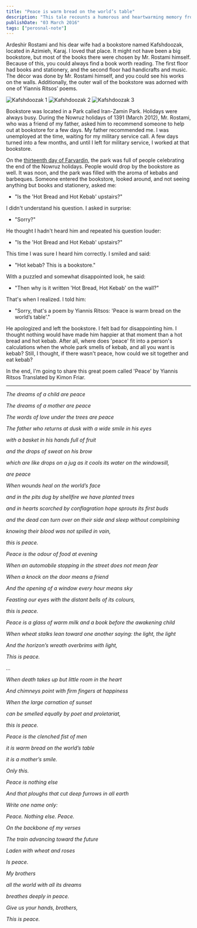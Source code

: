 ```yaml
---
title: "Peace is warm bread on the world’s table"
description: "This tale recounts a humorous and heartwarming memory from working in bookstrore, intertwined with the beautiful chaos of life, peace and kebab cravings."
publishDate: "03 March 2016"
tags: ["perosnal-note"]
---
```


Ardeshir Rostami and his dear wife had a bookstore named Kafshdoozak, located in Azimieh, Karaj. I loved that place. It might not have been a big bookstore, but most of the books there were chosen by Mr. Rostami himself. Because of this, you could always find a book worth reading. The first floor had books and stationery, and the second floor had handicrafts and music. The décor was done by Mr. Rostami himself, and you could see his works on the walls. Additionally, the outer wall of the bookstore was adorned with one of Yiannis Ritsos’ poems.

![Kafshdoozak 1](./kafshdoozak1.jpg)
![Kafshdoozak 2](./kafshdoozak2.jpg)
![Kafshdoozak 3](./kafshdoozak3.jpg)

Bookstore was located in a Park called Iran-Zamin Park. Holidays were always busy. During the Nowruz holidays of 1391 (March 2012), Mr. Rostami, who was a friend of my father, asked him to recommend someone to help out at bookstore for a few days. My father recommended me. I was unemployed at the time, waiting for my military service call. A few days turned into a few months, and until I left for military service, I worked at that bookstore.

On the [thirteenth day of Farvardin](https://en.wikipedia.org/wiki/Sizdah_Be-dar), the park was full of people celebrating the end of the Nowruz holidays. People would drop by the bookstore as well. It was noon, and the park was filled with the aroma of kebabs and barbeques. Someone entered the bookstore, looked around, and not seeing anything but books and stationery, asked me:

- "Is the 'Hot Bread and Hot Kebab' upstairs?"

I didn't understand his question. I asked in surprise:

- "Sorry?"

He thought I hadn't heard him and repeated his question louder:

- "Is the 'Hot Bread and Hot Kebab' upstairs?"

This time I was sure I heard him correctly. I smiled and said:

- "Hot kebab? This is a bookstore."

With a puzzled and somewhat disappointed look, he said:

- "Then why is it written 'Hot Bread, Hot Kebab' on the wall?"

That's when I realized. I told him:

- "Sorry, that's a poem by Yiannis Ritsos: 'Peace is warm bread on the world’s table'."

He apologized and left the bookstore. I felt bad for disappointing him. I thought nothing would have made him happier at that moment than a hot bread and hot kebab. After all, where does 'peace' fit into a person's calculations when the whole park smells of kebab, and all you want is kebab? Still, I thought, if there wasn't peace, how could we sit together and eat kebab?

In the end, I'm going to share this great poem called 'Peace' by Yiannis Ritsos Translated by Kimon Friar.

---

*The dreams of a child are peace*

*The dreams of a mother are peace*

*The words of love under the trees are peace*

*The father who returns at dusk with a wide smile in his eyes*

*with a basket in his hands full of fruit*

*and the drops of sweat on his brow*

*which are like drops on a jug as it cools its water on the windowsill,*

*are peace*

*When wounds heal on the world’s face*

*and in the pits dug by shellfire we have planted trees*

*and in hearts scorched by conflagration hope sprouts its first buds*

*and the dead can turn over on their side and sleep without complaining*

*knowing their blood was not spilled in vain,*

*this is peace.*

*Peace is the odour of food at evening*

*When an automobile stopping in the street does not mean fear*

*When a knock on the door means a friend*

*And the opening of a window every hour means sky*

*Feasting our eyes with the distant bells of its colours,*

*this is peace.*

*Peace is a glass of warm milk and a book before the awakening child*

*When wheat stalks lean toward one another saying: the light, the light*

*And the horizon’s wreath overbrims with light,*

*This is peace.*

*…*

*When death takes up but little room in the heart*

*And chimneys point with firm fingers at happiness*

*When the large carnation of sunset*

*can be smelled equally by poet and proletariat,*

*this is peace.*

*Peace is the clenched fist of men*

*it is warm bread on the world’s table*

*it is a mother’s smile.*

*Only this.*

*Peace is nothing else*

*And that ploughs that cut deep furrows in all earth*

*Write one name only:*

*Peace. Nothing else. Peace.*

*On the backbone of my verses*

*The train advancing toward the future*

*Laden with wheat and roses*

*Is peace.*

*My brothers*

*all the world with all its dreams*

*breathes deeply in peace.*

*Give us your hands, brothers,*

*This is peace.*

